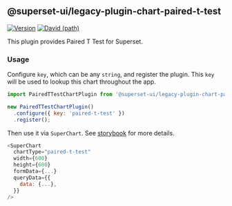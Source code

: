 ## @superset-ui/legacy-plugin-chart-paired-t-test

[![Version](https://img.shields.io/npm/v/@superset-ui/legacy-plugin-chart-paired-t-test.svg?style=flat-square)](hhttps://www.npmjs.com/package/@superset-ui/legacy-plugin-chart-paired-t-test)
[![David (path)](https://img.shields.io/david/apache-superset/superset-ui-plugins.svg?path=packages%2Fsuperset-ui-legacy-plugin-chart-paired-t-test&style=flat-square)](https://david-dm.org/apache-superset/superset-ui-plugins?path=packages/superset-ui-legacy-plugin-chart-paired-t-test)

This plugin provides Paired T Test for Superset.

### Usage

Configure `key`, which can be any `string`, and register the plugin. This `key` will be used to lookup this chart throughout the app.

```js
import PairedTTestChartPlugin from '@superset-ui/legacy-plugin-chart-paired-t-test';

new PairedTTestChartPlugin()
  .configure({ key: 'paired-t-test' })
  .register();
```

Then use it via `SuperChart`. See [storybook](https://apache-superset.github.io/superset-ui-plugins/?selectedKind=plugin-chart-paired-t-test) for more details.

```js
<SuperChart
  chartType="paired-t-test"
  width={600}
  height={600}
  formData={...}
  queryData={{
    data: {...},
  }}
/>
```